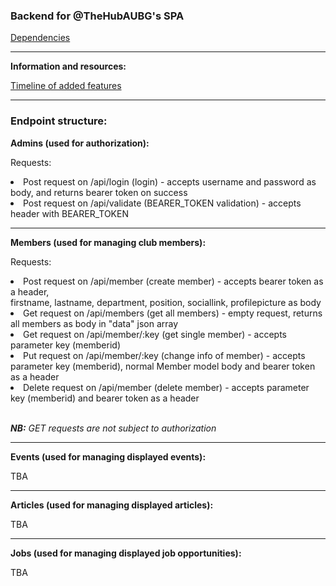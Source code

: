 <h3>Backend for @TheHubAUBG's SPA</h3>
<a href="https://github.com/asynchroza/Hub-Website-Backend/blob/main/go.mod"> Dependencies </a>
<hr/>
<p><strong>Information and resources: </strong></p>
<p><a href="https://github.com/asynchroza/Hub-Website-Backend/blob/main/tasks.txt">Timeline of added features</a></p>
<hr/>
<h3>Endpoint structure:</h3>
<p><strong>Admins (used for authorization): </p></strong>
<p>Requests: </p> 
<li> Post request on /api/login (login) - accepts username and password as body, and returns bearer token on success </li>
<li> Post request on /api/validate (BEARER_TOKEN validation) - accepts header with BEARER_TOKEN </li>
<hr/>
<p><strong>Members (used for managing club members):</p></strong>
<p>Requests:</p>
<li> Post request on /api/member (create member) - accepts bearer token as a header, <br/> firstname, lastname, department, position, sociallink, profilepicture as body </li>
<li> Get request on /api/members (get all members) - empty request, returns all members as body in "data" json array </li>
<li> Get request on /api/member/:key (get single member) - accepts parameter key (memberid)</li>
<li> Put request on /api/member/:key (change info of member) - accepts parameter key (memberid), normal Member model body and bearer token as a header</li>
<li> Delete request on /api/member (delete member) - accepts parameter key (memberid) and bearer token as a header</li>
<br>
<p><em><strong>NB:</strong> GET requests are not subject to authorization</em></p>
<hr/>
<p><strong>Events (used for managing displayed events): </p></strong>
<p> TBA </p>
<hr/>
<p><strong>Articles (used for managing displayed articles): </p></strong>
<p> TBA </p>
<hr/>
<p><strong>Jobs (used for managing displayed job opportunities): </p></strong>
<p> TBA </p>
